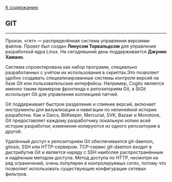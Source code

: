 [К содержанию](./readme.md)

**GIT**
---

---

Произн. «гит» — распределённая система управления версиями файлов. Проект был создан **Линусом Торвальдсом** для управления разработкой ядра Linux. На сегодняшний день поддерживается **Джунио Хамано.**

Система спроектирована как набор программ, специально разработанных с учётом их использования в скриптах.Это позволяет удобно создавать специализированные системы контроля версий на базе Git или пользовательские  интерфейсы. Например, Cogito является именно таким примером фронтенда к репозиториям Git, а StGit использует Git для управления коллекцией патчей.

Git поддерживает быстрое разделение и слияние версий, включает инструменты для визуализации и навигации по нелинейной истории разработки. Как и Darcs, BitKeeper, Mercurial, SVK, Bazaar и Monotone, Git предоставляет каждому разработчику локальную копию всей истории разработки; изменения копируются из одного репозитория в другой.

Удалённый доступ к репозиториям Git обеспечивается git-daemon, gitosis, SSH или HTTP-сервером. TCP-сервис git-daemon входит в дистрибутив Git и является наряду с SSH наиболее распространённым и надёжным методом доступа. Метод доступа по HTTP, несмотря на ряд ограничений, очень популярен в контролируемых сетях, потому что позволяет использовать существующие конфигурации сетевых фильтров.